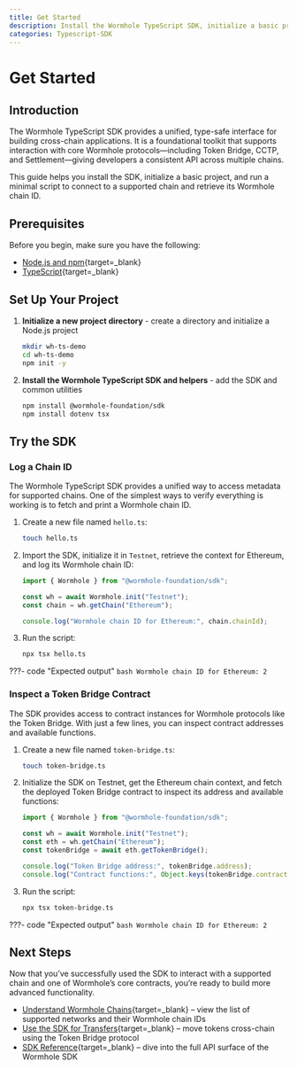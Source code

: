 ```yaml
---
title: Get Started
description: Install the Wormhole TypeScript SDK, initialize a basic project, and connect to supported chains using a minimal cross-chain script.
categories: Typescript-SDK
---
```


# Get Started

## Introduction

The Wormhole TypeScript SDK provides a unified, type-safe interface for building cross-chain applications. It is a foundational toolkit that supports interaction with core Wormhole protocols—including Token Bridge, CCTP, and Settlement—giving developers a consistent API across multiple chains.

This guide helps you install the SDK, initialize a basic project, and run a minimal script to connect to a supported chain and retrieve its Wormhole chain ID.

## Prerequisites

Before you begin, make sure you have the following:

 - [Node.js and npm](){target=\_blank}
 - [TypeScript](){target=\_blank} 
 
## Set Up Your Project

1. **Initialize a new project directory** - create a directory and initialize a Node.js project

    ```bash
    mkdir wh-ts-demo
    cd wh-ts-demo
    npm init -y
    ```

2. **Install the Wormhole TypeScript SDK and helpers** - add the SDK and common utilities


    ```bash
    npm install @wormhole-foundation/sdk
    npm install dotenv tsx
    ```

## Try the SDK

### Log a Chain ID

The Wormhole TypeScript SDK provides a unified way to access metadata for supported chains. One of the simplest ways to verify everything is working is to fetch and print a Wormhole chain ID.

1. Create a new file named `hello.ts`:

    ```bash
    touch hello.ts
    ```

2. Import the SDK, initialize it in `Testnet`, retrieve the context for Ethereum, and log its Wormhole chain ID:

    ```ts
    import { Wormhole } from "@wormhole-foundation/sdk";

    const wh = await Wormhole.init("Testnet");
    const chain = wh.getChain("Ethereum");

    console.log("Wormhole chain ID for Ethereum:", chain.chainId);
    ```

3. Run the script:

    ```bash
    npx tsx hello.ts
    ```

???- code "Expected output"
    ```bash
    Wormhole chain ID for Ethereum: 2
    ```

### Inspect a Token Bridge Contract

The SDK provides access to contract instances for Wormhole protocols like the Token Bridge. With just a few lines, you can inspect contract addresses and available functions.

1. Create a new file named `token-bridge.ts`:

    ```bash
    touch token-bridge.ts
    ```

2. Initialize the SDK on Testnet, get the Ethereum chain context, and fetch the deployed Token Bridge contract to inspect its address and available functions:

    ```ts
    import { Wormhole } from "@wormhole-foundation/sdk";

    const wh = await Wormhole.init("Testnet");
    const eth = wh.getChain("Ethereum");
    const tokenBridge = await eth.getTokenBridge();

    console.log("Token Bridge address:", tokenBridge.address);
    console.log("Contract functions:", Object.keys(tokenBridge.contract.methods));
    ```

3. Run the script:

    ```bash
    npx tsx token-bridge.ts
    ```

???- code "Expected output"
    ```bash
    Wormhole chain ID for Ethereum: 2
    ```

## Next Steps

Now that you’ve successfully used the SDK to interact with a supported chain and one of Wormhole’s core contracts, you’re ready to build more advanced functionality.

 - [Understand Wormhole Chains](){target=\_blank} – view the list of supported networks and their Wormhole chain IDs
 - [Use the SDK for Transfers](){target=\_blank} – move tokens cross-chain using the Token Bridge protocol
 - [SDK Reference](){target=\_blank} – dive into the full API surface of the Wormhole SDK